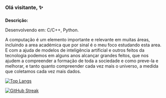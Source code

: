 ### Olá visitante, ✨

###

**Descrição:**

Desenvolvendo em: C/C++, Python.

A computação é um elemento importante e 
relevante em muitas áreas, incluindo a area académica que por sinal é o meu 
foco estudando esta area.
E com a ajuda de modelos de inteligência artificial e outros feitos da tecnologia podemos em alguns anos alcançar grandes feitos, que nos ajudem a compreender a formação de toda a sociedade e como preve-la e melhorar, e tanto quanto compreender cada vez mais o universo, a medida que coletamos cada vez mais dados.

[![Top Langs](https://github-readme-stats.vercel.app/api/top-langs/?username=lactusferal&hide_progress=false&&theme=transparent&border_color=DDC745&border_radius=7.5&hide_border=true&layout=compact&hide=html,css,scss,shell)](https://github.com/lactusferal)

[![GitHub Streak](https://streak-stats.demolab.com?user=lactusferal&theme=transparent&hide_border=true&locale=pt_BR)](https://github.com/lactusferal)
